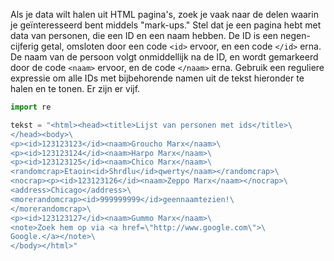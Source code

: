 Als je data wilt halen uit HTML
pagina's, zoek je vaak naar de delen waarin je geïnteresseerd bent
middels "mark-ups." Stel dat je een pagina hebt met data van personen,
die een ID en een naam hebben. De ID is een negen-cijferig getal,
omsloten door een code `<id>` ervoor, en een code `</id>` erna. De naam
van de persoon volgt onmiddellijk na de ID, en wordt gemarkeerd door de
code `<naam>` ervoor, en de code `</naam>` erna. Gebruik een reguliere
expressie om alle IDs met bijbehorende namen uit de tekst hieronder te
halen en te tonen. Er zijn er vijf.

```python
import re

tekst = "<html><head><title>Lijst van personen met ids</title>\
</head><body>\
<p><id>123123123</id><naam>Groucho Marx</naam>\
<p><id>123123124</id><naam>Harpo Marx</naam>\
<p><id>123123125</id><naam>Chico Marx</naam>\
<randomcrap>Etaoin<id>Shrdlu</id>qwerty</naam></randomcrap>\
<nocrap><p><id>123123126</id><naam>Zeppo Marx</naam></nocrap>\
<address>Chicago</address>\
<morerandomcrap><id>999999999</id>geennaamtezien!\
</morerandomcrap>\
<p><id>123123127</id><naam>Gummo Marx</naam>\
<note>Zoek hem op via <a href=\"http://www.google.com\">\
Google.</a></note>\
</body></html>"
```
